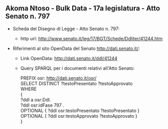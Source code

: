 ## Akoma Ntoso - Bulk Data - 17a legislatura - Atto Senato n. 797 ##

* Scheda del Disegno di Legge - Atto Senato n. 797:
	* http url: http://www.senato.it/leg/17/BGT/Schede/Ddliter/41244.htm

* Riferimenti al sito OpenData del Senato http://dati.senato.it/:
	* Link OpenData: http://dati.senato.it/ddl/41244
	* Query SPARQL per i documenti relativi all'Atto Senato:

        PREFIX osr: <http://dati.senato.it/osr/>  
		SELECT DISTINCT ?testoPresentato ?testoApprovato  
		WHERE  
		{  
		    ?ddl a osr:Ddl.  
		    ?ddl osr:idFase 797 .  
		    OPTIONAL { ?ddl osr:testoPresentato ?testoPresentato }  
		    OPTIONAL { ?ddl osr:testoApprovato ?testoApprovato }  
		}
		